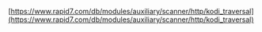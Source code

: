 [https://www.rapid7.com/db/modules/auxiliary/scanner/http/kodi_traversal](https://www.rapid7.com/db/modules/auxiliary/scanner/http/kodi_traversal)

